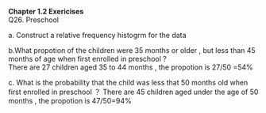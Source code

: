 **Chapter 1.2 Exericises**  
Q26. Preschool   
   
a. Construct a relative frequency histogrm for the data   


b.What propotion of the children were 35 months or older , but less than 45 months of age when first enrolled in preschool ?   
There are 27 children aged 35 to 44 months , the propotion is 27/50 =54% 

c. What is the probability that the child was less that 50 months old when first enrolled in preschool ？ 
There are 45 children aged under the age of 50 months , the propotion is 47/50=94%
